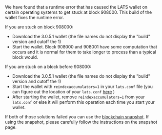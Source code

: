 We have found that a runtime error that has caused the LATS wallet on certain operating systems to get stuck at block 908000. This build of the wallet fixes the runtime error.

If you are stuck on block 908000:
- Download the 3.0.5.1 wallet (the file names do not display the "build" version and cutoff the 1)
- Start the wallet. Block 908000 and 908001 have some computation that occurs and it is normal for them to take longer to process than a typical block would.

If you are stuck on a block before 908000:
- Download the 3.0.5.1 wallet (the file names do not display the "build" version and cutoff the 1)
- Start the wallet with `reindexaccumulators=1` in your `lats.conf` file (you can figure out the location of your `lats.conf` [here](https://lats.freshdesk.com/support/solutions/articles/30000004664-where-are-my-wallet-dat-blockchain-and-configuration-conf-files-located-) )
- After starting the wallet, remove `reindexaccumulators=1` from your `lats.conf` or else it will perform this operation each time you start your wallet.

If both of those solutions failed you can use the [blockchain snapshot](http://178.254.23.111/~pub/LATS/Daily-Snapshots-Html/LATS-Daily-Snapshots.html). If using the snapshot, please carefully follow the instructions on the snapshot page.